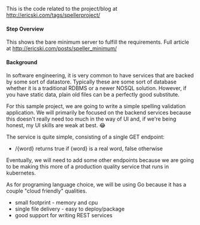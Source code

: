 This is the code related to the project/blog at <http://ericski.com/tags/spellerproject/>

#### Step Overview

This shows the bare minimum server to fulfill the requirements. Full article
at <http://ericski.com/posts/speller_minimum/>

#### Background

In software engineering, it is very common to have services that are backed by some sort of datastore. Typically these
are some sort of database whether it is a traditional RDBMS or a newer NOSQL solution. However, if you have static data,
plain old files can be a perfectly good substitute.

For this sample project, we are going to write a simple spelling validation application. We will primarily be focused on
the backend services because this doesn\'t really need too much in the way of UI and, if we\'re being honest, my UI
skills are weak at best. 😂

The service is quite simple, consisting of a single GET endpoint:

- /{word} returns true if {word} is a real word, false otherwise

Eventually, we will need to add some other endpoints because we are going to be making this more of a production quality
service that runs in kubernetes.

As for programing language choice, we will be using Go because it has a couple "cloud friendly" qualities.

- small footprint - memory and cpu
- single file delivery - easy to deploy/package
- good support for writing REST services
